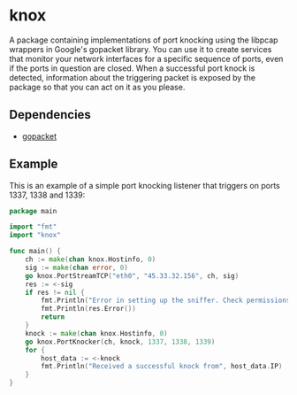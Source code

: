 # knox

A package containing implementations of port knocking using the libpcap wrappers in Google's gopacket library. You can use it to create services that monitor your network interfaces for a specific sequence of ports, even if the ports in question are closed. When a successful port knock is detected, information about the triggering packet is exposed by the package so that you can act on it as you please.

## Dependencies

- [gopacket](https://github.com/google/gopacket)

## Example

This is an example of a simple port knocking listener that triggers on ports 1337, 1338 and 1339:

```go
package main

import "fmt"
import "knox"

func main() {
	ch := make(chan knox.Hostinfo, 0)
	sig := make(chan error, 0)
	go knox.PortStreamTCP("eth0", "45.33.32.156", ch, sig)
	res := <-sig
	if res != nil {
		fmt.Println("Error in setting up the sniffer. Check permissions, interface name, IP?")
		fmt.Println(res.Error())
		return
	}
	knock := make(chan knox.Hostinfo, 0)
	go knox.PortKnocker(ch, knock, 1337, 1338, 1339)
	for {
		host_data := <-knock
		fmt.Println("Received a successful knock from", host_data.IP)
	}
}
```
